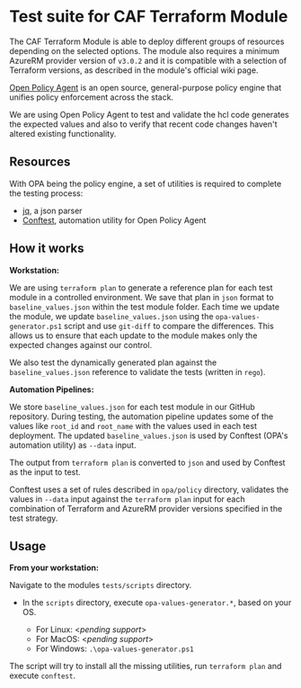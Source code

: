 # Test suite for CAF Terraform Module

The CAF Terraform Module is able to deploy different groups of resources depending on the selected options. The module also requires a minimum AzureRM provider version of `v3.0.2` and it is compatible with a selection of Terraform versions, as described in the module's official wiki page.

[Open Policy Agent](https://www.openpolicyagent.org/docs/latest) is an open source, general-purpose policy engine that unifies policy enforcement across the stack.

We are using Open Policy Agent to test and validate the hcl code generates the expected values and also to verify that recent code changes haven't altered existing functionality.

## Resources

With OPA being the policy engine, a set of utilities is required to complete the testing process:

- [jq](https://stedolan.github.io/jq/), a json parser
- [Conftest](https://www.conftest.dev/), automation utility for Open Policy Agent

## How it works

**Workstation:**

We are using `terraform plan` to generate a reference plan for each test module in a controlled environment.
We save that plan in `json` format to `baseline_values.json` within the test module folder.
Each time we update the module, we update `baseline_values.json` using the `opa-values-generator.ps1` script and use `git-diff` to compare the differences.
This allows us to ensure that each update to the module makes only the expected changes against our control.

We also test the dynamically generated plan against the `baseline_values.json` reference to validate the tests (written in `rego`).

**Automation Pipelines:**

We store `baseline_values.json` for each test module in our GitHub repository.
During testing, the automation pipeline updates some of the values like `root_id` and `root_name` with the values used in each test deployment.
The updated `baseline_values.json` is used by Conftest (OPA's automation utility) as `--data` input.

The output from `terraform plan` is converted to `json` and used by Conftest as the input to test.

Conftest uses a set of rules described in `opa/policy` directory, validates the values in `--data` input against the `terraform plan` input for each combination of Terraform and AzureRM provider versions specified in the test strategy.

## Usage

**From your workstation:**

Navigate to the modules `tests/scripts` directory.

- In the `scripts` directory, execute `opa-values-generator.*`, based on your OS.

  - For Linux: \<_pending support_>
  - For MacOS: \<_pending support_>
  - For Windows: `.\opa-values-generator.ps1`

The script will try to install all the missing utilities, run `terraform plan` and execute `conftest`.
